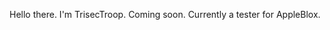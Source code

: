 Hello there. I'm TrisecTroop. Coming soon. Currently a tester for AppleBlox.
<!---
TrisecTroop/TrisecTroop is a ✨ special ✨ repository because its `README.md` (this file) appears on your GitHub profile.
You can click the Preview link to take a look at your changes.
--->
